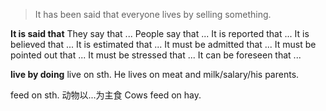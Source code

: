 >It has been said that everyone lives by selling something.

**It is said that**
They say that ...
People say that ...
It is reported that ...
It is believed that ...
It is estimated that ...
It must be admitted that ...
It must be pointed out that ...
It must be stressed that ...
It can be foreseen that ...

**live by doing**
live on sth.
He lives on meat and milk/salary/his parents.

feed on sth. 动物以...为主食
Cows feed on hay.